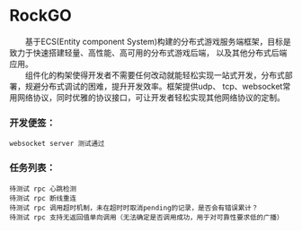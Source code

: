 # RockGO

&emsp;&emsp;基于ECS(Entity component System)构建的分布式游戏服务端框架，目标是致力于快速搭建轻量、高性能、高可用的分布式游戏后端，
以及其他分布式后端应用。  
&emsp;&emsp;组件化的构架使得开发者不需要任何改动就能轻松实现一站式开发，分布式部署，规避分布式调试的困难，提升开发效率。框架提供udp、
tcp、websocket常用网络协议，同时优雅的协议接口，可让开发者轻松实现其他网络协议的定制。


### 开发便签：
    websocket server 测试通过

### 任务列表：
    待测试 rpc 心跳检测
    待测试 rpc 断线重连
    待测试 rpc 调用超时机制，未在超时时取消pending的记录，是否会有错误累计？
    待测试 rpc 支持无返回值单向调用（无法确定是否调用成功，用于对可靠性要求低的广播）
